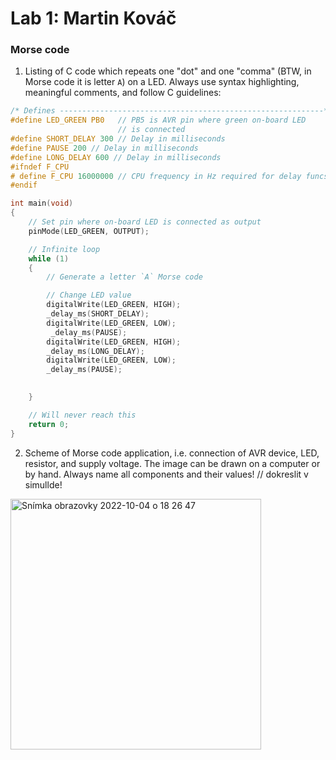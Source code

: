 # Lab 1: Martin Kováč

### Morse code

1. Listing of C code which repeats one "dot" and one "comma" (BTW, in Morse code it is letter `A`) on a LED. Always use syntax highlighting, meaningful comments, and follow C guidelines:

```c
/* Defines -----------------------------------------------------------*/
#define LED_GREEN PB0   // PB5 is AVR pin where green on-board LED 
                        // is connected
#define SHORT_DELAY 300 // Delay in milliseconds
#define PAUSE 200 // Delay in milliseconds
#define LONG_DELAY 600 // Delay in milliseconds
#ifndef F_CPU
# define F_CPU 16000000 // CPU frequency in Hz required for delay funcs
#endif

int main(void)
{
    // Set pin where on-board LED is connected as output
    pinMode(LED_GREEN, OUTPUT);

    // Infinite loop
    while (1)
    {
        // Generate a letter `A` Morse code

        // Change LED value
        digitalWrite(LED_GREEN, HIGH);
        _delay_ms(SHORT_DELAY);
        digitalWrite(LED_GREEN, LOW);
         _delay_ms(PAUSE);
        digitalWrite(LED_GREEN, HIGH);
        _delay_ms(LONG_DELAY);
        digitalWrite(LED_GREEN, LOW);
        _delay_ms(PAUSE);
        

    }

    // Will never reach this
    return 0;
}
```

2. Scheme of Morse code application, i.e. connection of AVR device, LED, resistor, and supply voltage. The image can be drawn on a computer or by hand. Always name all components and their values!
// dokreslit v simullde!

  <img width="401" alt="Snímka obrazovky 2022-10-04 o 18 26 47" src="https://user-images.githubusercontent.com/99388246/193873898-21d5cff2-5c17-469d-a801-65983fb620b0.png">

